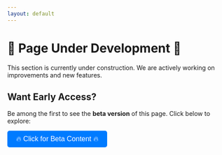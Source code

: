 ```yaml
---
layout: default
---
```


# 🚧 Page Under Development 🚧  

This section is currently under construction. We are actively working on improvements and new features.  

## **Want Early Access?**  

Be among the first to see the **beta version** of this page. Click below to explore:  

<a id="beta-access-btn" href="https://www.youtube.com/watch?v=xvFZjo5PgG0" target="_blank">
    <button style="background-color: #007bff; color: white; padding: 10px 20px; font-size: 16px; border: none; cursor: pointer; border-radius: 5px;">
        🔥 Click for Beta Content 🔥
    </button>
</a>

<p id="delayed-msg" style="display: none; margin-top: 20px; font-weight: bold; color: orange;">
    > How's that for a beta content? Curious cat, are you?
</p>

<script>
    document.getElementById("beta-access-btn").addEventListener("click", function(event) {
        setTimeout(function() {
            document.getElementById("delayed-msg").style.display = "block";
        }, 5000); // Show message after 5 seconds
    });
</script>
